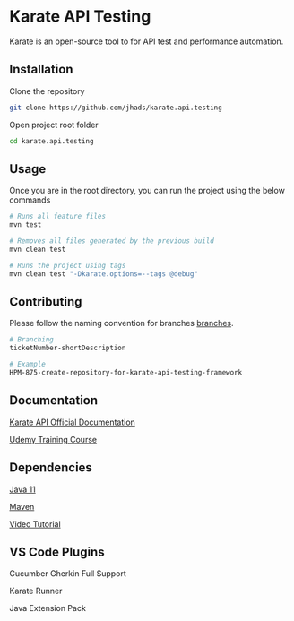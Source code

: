 # Karate API Testing

Karate is an open-source tool to for API test and performance automation.

## Installation

Clone the repository

```bash
git clone https://github.com/jhads/karate.api.testing
```

Open project root folder

```bash
cd karate.api.testing
```

## Usage

Once you are in the root directory, you can run the project using the below commands

```python
# Runs all feature files
mvn test

# Removes all files generated by the previous build
mvn clean test

# Runs the project using tags
mvn clean test "-Dkarate.options=--tags @debug"

```

## Contributing

Please follow the naming convention for branches [branches](https://byorl.atlassian.net/wiki/spaces/QA/pages/1069776897/Branch+Naming+Convention).

```bash
# Branching
ticketNumber-shortDescription

# Example
HPM-875-create-repository-for-karate-api-testing-framework
```

## Documentation

[Karate API Official Documentation](https://github.com/karatelabs/karate)

[Udemy Training Course](https://www.udemy.com/course/karate-dsl-api-automation-and-performance-from-zero-to-hero/)

## Dependencies

[Java 11](https://www.oracle.com/uk/java/technologies/javase/jdk11-archive-downloads.html)

[Maven](https://www.baeldung.com/install-maven-on-windows-linux-mac)

[Video Tutorial](https://www.youtube.com/watch?v=9S5lqB11OPI&t=183s)

## VS Code Plugins

Cucumber Gherkin Full Support

Karate Runner

Java Extension Pack